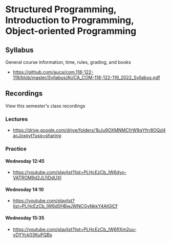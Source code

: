 Structured Programming, Introduction to Programming, Object-oriented Programming
================================================================================

## Syllabus

General course information, time, rules, grading, and books

* <https://github.com/auca/com.118-122-119/blob/master/Syllabus/AUCA_COM-118-122-119_2022_Syllabus.pdf>

## Recordings

View this semester's class recordings

### Lectures

* <https://drive.google.com/drive/folders/1bJu9OXMNMCfrW9qYfrr8OQd4acJoxpyt?usp=sharing>

### Practice

#### Wednesday 12:45

* <https://youtube.com/playlist?list=PLHcEzCb_lW6dyo-VATROM9d2JLfiDdUXI>

#### Wednesday 14:10

* <https://youtube.com/playlist?list=PLHcEzCb_lW6d0HBwJWNCGyNkkY4AtGICf>

#### Wednesday 15:35

* <https://youtube.com/playlist?list=PLHcEzCb_lW6fIXm2uu-yDYYck03KuPQBs>
